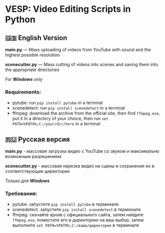 # VESP: Video Editing Scripts in Python

## :uk: English Version

**main.py** — Mass uploading of videos from YouTube with sound and the highest possible resolution

**scenecutter.py** — Mass cutting of videos into scenes and saving them into the appropriate directories

_For **Windows** only_

### Requirements:
- pytube: run `pip install pytube` in a terminal
- scenedetect: run `pip install scenedetect` in a terminal
- ffmpeg: download the archive from the official site, then find `ffmpeg.exe`, put it in a directory of your choice, then run `set PATH=%PATH%;C:/your/dir/here` in a terminal

## :ru: Русская версия

**main.py** - массовая загрузка видео с YouTube со звуком и максимально возможным разрешением

**scenecutter.py** - массовая нарезка видео на сцены и сохранение их в соответствующие директории

_Только для **Windows**_

### Требования:
- pytube: запустите `pip install pytube` в терминале
- scenedetect: запустите `pip install scenedetect` в терминале
- ffmpeg: скачайте архив с официального сайта, затем найдите `ffmpeg.exe`, поместите его в директорию на ваш выбор, затем выполните `set PATH=%PATH%;C:/ваша/директория` в терминале
